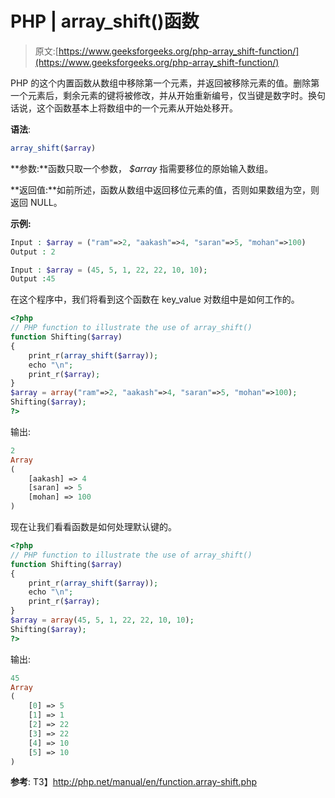 # PHP | array_shift()函数

> 原文:[https://www.geeksforgeeks.org/php-array_shift-function/](https://www.geeksforgeeks.org/php-array_shift-function/)

PHP 的这个内置函数从数组中移除第一个元素，并返回被移除元素的值。删除第一个元素后，剩余元素的键将被修改，并从开始重新编号，仅当键是数字时。换句话说，这个函数基本上将数组中的一个元素从开始处移开。

**语法**:

```php
array_shift($array)
```

**参数:**函数只取一个参数， *$array* 指需要移位的原始输入数组。

**返回值:**如前所述，函数从数组中返回移位元素的值，否则如果数组为空，则返回 NULL。

**示例:**

```php
Input : $array = ("ram"=>2, "aakash"=>4, "saran"=>5, "mohan"=>100)
Output : 2

Input : $array = (45, 5, 1, 22, 22, 10, 10);
Output :45

```

在这个程序中，我们将看到这个函数在 key_value 对数组中是如何工作的。

```php
<?php
// PHP function to illustrate the use of array_shift()
function Shifting($array)
{
    print_r(array_shift($array));
    echo "\n";
    print_r($array);
}
$array = array("ram"=>2, "aakash"=>4, "saran"=>5, "mohan"=>100);
Shifting($array);
?>
```

输出:

```php
2
Array
(
    [aakash] => 4
    [saran] => 5
    [mohan] => 100
)
```

现在让我们看看函数是如何处理默认键的。

```php
<?php
// PHP function to illustrate the use of array_shift()
function Shifting($array)
{
    print_r(array_shift($array));
    echo "\n";
    print_r($array);
}
$array = array(45, 5, 1, 22, 22, 10, 10);
Shifting($array);
?>
```

输出:

```php
45
Array
(
    [0] => 5
    [1] => 1
    [2] => 22
    [3] => 22
    [4] => 10
    [5] => 10
)

```

**参考**:
T3】http://php.net/manual/en/function.array-shift.php